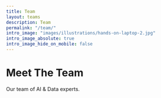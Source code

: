 ```yaml
---
title: Team
layout: teams
description: Team
permalink: "/team/"
intro_image: "images/illustrations/hands-on-laptop-2.jpg"
intro_image_absolute: true
intro_image_hide_on_mobile: false
---
```


# Meet The Team

Our team of AI & Data experts.
